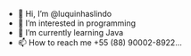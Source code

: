 - 👋 Hi, I’m @luquinhaslindo
- 👀 I’m interested in programming
- 🌱 I’m currently learning Java
- 📫 How to reach me +55 (88) 90002-8922...

<!---
luquinhaslindo/luquinhaslindo is a ✨ special ✨ repository because its `README.md` (this file) appears on your GitHub profile.
You can click the Preview link to take a look at your changes.
--->
